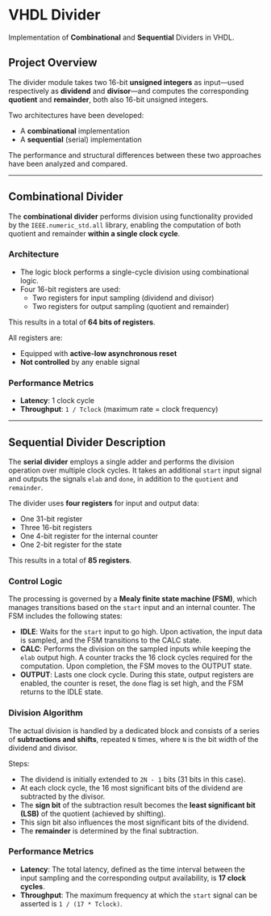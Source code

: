 # VHDL Divider

Implementation of **Combinational** and **Sequential** Dividers in VHDL.

## Project Overview

The divider module takes two 16-bit **unsigned integers** as input—used respectively as **dividend** and **divisor**—and computes the corresponding **quotient** and **remainder**, both also 16-bit unsigned integers.

Two architectures have been developed:
- A **combinational** implementation
- A **sequential** (serial) implementation

The performance and structural differences between these two approaches have been analyzed and compared.

---

## Combinational Divider

The **combinational divider** performs division using functionality provided by the `IEEE.numeric_std.all` library, enabling the computation of both quotient and remainder **within a single clock cycle**.

### Architecture

- The logic block performs a single-cycle division using combinational logic.
- Four 16-bit registers are used:
  - Two registers for input sampling (dividend and divisor)
  - Two registers for output sampling (quotient and remainder)

This results in a total of **64 bits of registers**.

All registers are:
- Equipped with **active-low asynchronous reset**
- **Not controlled** by any enable signal

### Performance Metrics

- **Latency**: 1 clock cycle
- **Throughput**: `1 / Tclock` (maximum rate = clock frequency)

---

## Sequential Divider Description

The **serial divider** employs a single adder and performs the division operation over multiple clock cycles. It takes an additional `start` input signal and outputs the signals `elab` and `done`, in addition to the `quotient` and `remainder`.

The divider uses **four registers** for input and output data:
- One 31-bit register
- Three 16-bit registers
- One 4-bit register for the internal counter
- One 2-bit register for the state

This results in a total of **85 registers**.

### Control Logic

The processing is governed by a **Mealy finite state machine (FSM)**, which manages transitions based on the `start` input and an internal counter. The FSM includes the following states:

- **IDLE**: Waits for the `start` input to go high. Upon activation, the input data is sampled, and the FSM transitions to the CALC state.
- **CALC**: Performs the division on the sampled inputs while keeping the `elab` output high. A counter tracks the 16 clock cycles required for the computation. Upon completion, the FSM moves to the OUTPUT state.
- **OUTPUT**: Lasts one clock cycle. During this state, output registers are enabled, the counter is reset, the `done` flag is set high, and the FSM returns to the IDLE state.

### Division Algorithm

The actual division is handled by a dedicated block and consists of a series of **subtractions and shifts**, repeated `N` times, where `N` is the bit width of the dividend and divisor.

Steps:
- The dividend is initially extended to `2N - 1` bits (31 bits in this case).
- At each clock cycle, the 16 most significant bits of the dividend are subtracted by the divisor.
- The **sign bit** of the subtraction result becomes the **least significant bit (LSB)** of the quotient (achieved by shifting).
- This sign bit also influences the most significant bits of the dividend.
- The **remainder** is determined by the final subtraction.

### Performance Metrics

- **Latency**: The total latency, defined as the time interval between the input sampling and the corresponding output availability, is **17 clock cycles**.
- **Throughput**: The maximum frequency at which the `start` signal can be asserted is `1 / (17 * Tclock)`.

